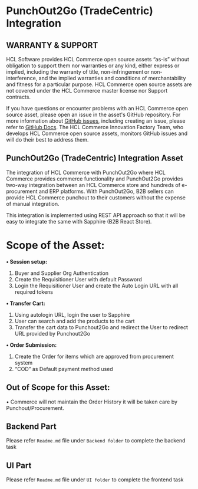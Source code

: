 # PunchOut2Go (TradeCentric) Integration

## WARRANTY & SUPPORT 
HCL Software provides HCL Commerce open source assets “as-is” without obligation to support them nor warranties or any kind, either express or implied, including the warranty of title, non-infringement or non-interference, and the implied warranties and conditions of merchantability and fitness for a particular purpose. HCL Commerce open source assets are not covered under the HCL Commerce master license nor Support contracts.

If you have questions or encounter problems with an HCL Commerce open source asset, please open an issue in the asset's GitHub repository. For more information about [GitHub issues](https://docs.github.com/en/issues), including creating an issue, please refer to [GitHub Docs](https://docs.github.com/en). The HCL Commerce Innovation Factory Team, who develops HCL Commerce open source assets, monitors GitHub issues and will do their best to address them. 

## PunchOut2Go (TradeCentric) Integration Asset
The integration of HCL Commerce with PunchOut2Go where HCL Commerce provides commerce functionality and PunchOut2Go provides two-way integration between an HCL Commerce store and hundreds of e-procurement and ERP platforms. With PunchOut2Go, B2B sellers can provide HCL Commerce punchout to their customers without the expense of manual integration.

This integration is implemented using REST API approach so that it will be easy to integrate the same with Sapphire (B2B React Store).

# Scope of the Asset:
**•	Session setup:**
1.	Buyer and Supplier Org Authentication
2.	Create the Requisitioner User with default Password
3.	Login the Requisitioner User and create the Auto Login URL with all required tokens

**•	Transfer Cart:**
1. Using autologin URL, login the user to Sapphire
2. User can search and add the products to the cart
3. Transfer the cart data to Punchout2Go and redirect the User to redirect URL provided by Punchout2Go

**•	Order Submission:**
1. Create the Order for items which are approved from procurement system
2. “COD” as Default payment method used

## Out of Scope for this Asset:
•	Commerce will not maintain the Order History it will be taken care by Punchout/Procurement.

## Backend Part
Please refer `Readme.md` file under `Backend folder` to complete the backend task

## UI Part
Please refer `Readme.md` file under `UI folder` to complete the frontend task
